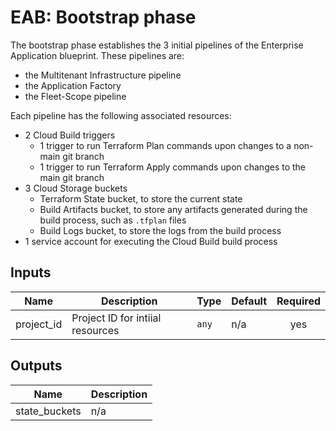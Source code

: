 # EAB: Bootstrap phase

The bootstrap phase establishes the 3 initial pipelines of the Enterprise Application blueprint. These pipelines are:
- the Multitenant Infrastructure pipeline
- the Application Factory
- the Fleet-Scope pipeline

Each pipeline has the following associated resources:
- 2 Cloud Build triggers
  - 1 trigger to run Terraform Plan commands upon changes to a non-main git branch
  - 1 trigger to run Terraform Apply commands upon changes to the main git branch
- 3 Cloud Storage buckets
  - Terraform State bucket, to store the current state
  - Build Artifacts bucket, to store any artifacts generated during the build process, such as `.tfplan` files
  - Build Logs bucket, to store the logs from the build process
- 1 service account for executing the Cloud Build build process

<!-- BEGINNING OF PRE-COMMIT-TERRAFORM DOCS HOOK -->
## Inputs

| Name | Description | Type | Default | Required |
|------|-------------|------|---------|:--------:|
| project\_id | Project ID for intiial resources | `any` | n/a | yes |

## Outputs

| Name | Description |
|------|-------------|
| state\_buckets | n/a |

<!-- END OF PRE-COMMIT-TERRAFORM DOCS HOOK -->
